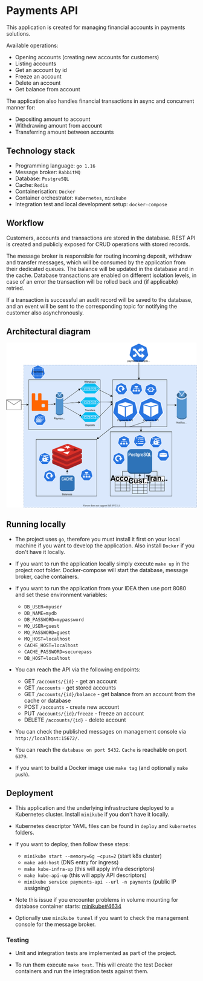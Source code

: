 # Payments API
This application is created for managing financial accounts in payments solutions.

Available operations:
- Opening accounts (creating new accounts for customers)
- Listing accounts
- Get an account by id
- Freeze an account
- Delete an account
- Get balance from account 

The application also handles financial transactions in async and concurrent manner for:
- Depositing amount to account
- Withdrawing amount from account
- Transferring amount between accounts

## Technology stack
- Programming language: `go 1.16`
- Message broker: `RabbitMQ`
- Database: `PostgreSQL`
- Cache: `Redis`
- Containerisation: `Docker`
- Container orchestrator: `Kubernetes`, `minikube`
- Integration test and local development setup: `docker-compose`

## Workflow
Customers, accounts and transactions are stored in the database. REST API is created and publicly exposed for CRUD operations with
stored records.

The message broker is responsible for routing incoming deposit, withdraw and transfer messages, which will be consumed by the
application from their dedicated queues. The balance will be updated in the database and in the cache. 
Database transactions are enabled on different isolation levels, in case of an error the transaction will be rolled back and (if applicable) retried.

If a transaction is successful an audit record will be saved to the database, and an event will be sent to the corresponding
topic for notifying the customer also asynchronously.

## Architectural diagram
![Alt text](./diagram.svg)

## Running locally
* The project uses `go`, therefore you must install it first on your local machine if you want to develop the
  application. Also install `Docker` if you don't have it locally.

* If you want to run the application locally simply execute `make up` in the project root folder. 
  Docker-compose will start the database, message broker, cache containers.

* If you want to run the application from your IDEA then use port 8080 and set these environment variables:
  - `DB_USER=myuser`
  - `DB_NAME=mydb`
  - `DB_PASSWORD=mypassword`
  - `MQ_USER=guest`
  - `MQ_PASSWORD=guest`
  - `MQ_HOST=localhost`
  - `CACHE_HOST=localhost`
  - `CACHE_PASSWORD=securepass`
  - `DB_HOST=localhost`

* You can reach the API via the following endpoints:
  - GET `/accounts/{id}` - get an account
  - GET `/accounts` - get stored accounts
  - GET `/accounts/{id}/balance` - get balance from an account from the cache or database
  - POST `/accounts` - create new account
  - PUT `/accounts/{id}/freeze` - freeze an account
  - DELETE `/accounts/{id}` - delete account

* You can check the published messages on management console via `http://localhost:15672/`.

* You can reach the `database on port 5432`. `Cache` is reachable on port `6379`.

* If you want to build a Docker image use `make tag` (and optionally `make push`).

## Deployment
* This application and the underlying infrastructure deployed to a Kubernetes cluster. Install `minikube` if you don't have it locally.

* Kubernetes descriptor YAML files can be found in `deploy` and `kubernetes` folders.

* If you want to deploy, then follow these steps:
  - `minikube start --memory=6g —cpus=2` (start k8s cluster)
  - `make add-host` (DNS entry for ingress)
  - `make kube-infra-up` (this will apply infra descriptors)
  - `make kube-api-up` (this will apply API descriptors)
  - `minikube service payments-api --url -n payments` (public IP assigning)

* Note this issue if you encounter problems in volume mounting for database container starts: [minikube#4634](https://github.com/kubernetes/minikube/issues/4634)

* Optionally use `minikube tunnel` if you want to check the management console for the message broker.

### Testing
* Unit and integration tests are implemented as part of the project.

* To run them execute `make test`. This will create the test Docker containers and run the integration tests against them.
